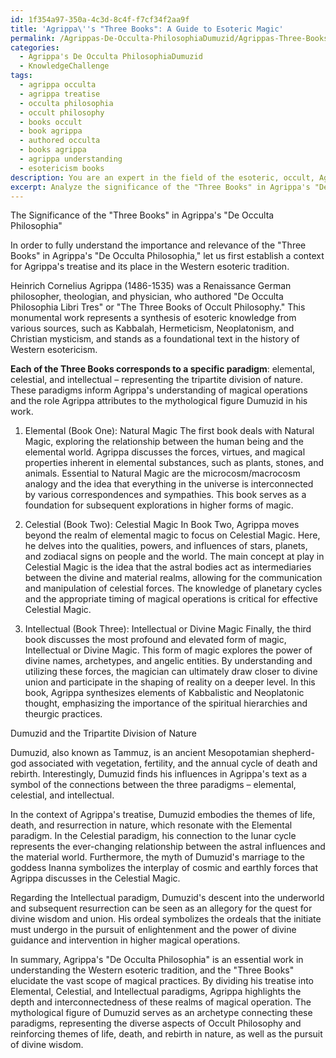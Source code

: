 ```yaml
---
id: 1f354a97-350a-4c3d-8c4f-f7cf34f2aa9f
title: 'Agrippa\''s "Three Books": A Guide to Esoteric Magic'
permalink: /Agrippas-De-Occulta-PhilosophiaDumuzid/Agrippas-Three-Books-A-Guide-to-Esoteric-Magic/
categories:
  - Agrippa's De Occulta PhilosophiaDumuzid
  - KnowledgeChallenge
tags:
  - agrippa occulta
  - agrippa treatise
  - occulta philosophia
  - occult philosophy
  - books occult
  - book agrippa
  - authored occulta
  - books agrippa
  - agrippa understanding
  - esotericism books
description: You are an expert in the field of the esoteric, occult, Agrippa's De Occulta PhilosophiaDumuzid and Education. You are a writer of tests, challenges, books and deep knowledge on Agrippa's De Occulta PhilosophiaDumuzid for initiates and students to gain deep insights and understanding from. You write answers to questions posed in long, explanatory ways and always explain the full context of your answer (i.e., related concepts, formulas, examples, or history), as well as the step-by-step thinking process you take to answer the challenges. Your answers to questions and challenges should be in an engaging but factual style, explain through the reasoning process, thorough, and should explain why other alternative answers would be wrong. Summarize the key themes, ideas, and conclusions at the end.
excerpt: Analyze the significance of the "Three Books" in Agrippa's "De Occulta Philosophia," their connections to the tripartite division of nature, and how the mythological figure of Dumuzid interacts with these themes, incorporating Agrippa's concepts of elemental, celestial, and intellectual paradigms.
---
```

The Significance of the "Three Books" in Agrippa's "De Occulta Philosophia"

In order to fully understand the importance and relevance of the "Three Books" in Agrippa's "De Occulta Philosophia," let us first establish a context for Agrippa's treatise and its place in the Western esoteric tradition.

Heinrich Cornelius Agrippa (1486-1535) was a Renaissance German philosopher, theologian, and physician, who authored "De Occulta Philosophia Libri Tres" or "The Three Books of Occult Philosophy." This monumental work represents a synthesis of esoteric knowledge from various sources, such as Kabbalah, Hermeticism, Neoplatonism, and Christian mysticism, and stands as a foundational text in the history of Western esotericism.

**Each of the Three Books corresponds to a specific paradigm**: elemental, celestial, and intellectual – representing the tripartite division of nature. These paradigms inform Agrippa's understanding of magical operations and the role Agrippa attributes to the mythological figure Dumuzid in his work.

1. Elemental (Book One): Natural Magic
The first book deals with Natural Magic, exploring the relationship between the human being and the elemental world. Agrippa discusses the forces, virtues, and magical properties inherent in elemental substances, such as plants, stones, and animals. Essential to Natural Magic are the microcosm/macrocosm analogy and the idea that everything in the universe is interconnected by various correspondences and sympathies. This book serves as a foundation for subsequent explorations in higher forms of magic.

2. Celestial (Book Two): Celestial Magic
In Book Two, Agrippa moves beyond the realm of elemental magic to focus on Celestial Magic. Here, he delves into the qualities, powers, and influences of stars, planets, and zodiacal signs on people and the world. The main concept at play in Celestial Magic is the idea that the astral bodies act as intermediaries between the divine and material realms, allowing for the communication and manipulation of celestial forces. The knowledge of planetary cycles and the appropriate timing of magical operations is critical for effective Celestial Magic.

3. Intellectual (Book Three): Intellectual or Divine Magic
Finally, the third book discusses the most profound and elevated form of magic, Intellectual or Divine Magic. This form of magic explores the power of divine names, archetypes, and angelic entities. By understanding and utilizing these forces, the magician can ultimately draw closer to divine union and participate in the shaping of reality on a deeper level. In this book, Agrippa synthesizes elements of Kabbalistic and Neoplatonic thought, emphasizing the importance of the spiritual hierarchies and theurgic practices.

Dumuzid and the Tripartite Division of Nature

Dumuzid, also known as Tammuz, is an ancient Mesopotamian shepherd-god associated with vegetation, fertility, and the annual cycle of death and rebirth. Interestingly, Dumuzid finds his influences in Agrippa's text as a symbol of the connections between the three paradigms – elemental, celestial, and intellectual.

In the context of Agrippa's treatise, Dumuzid embodies the themes of life, death, and resurrection in nature, which resonate with the Elemental paradigm. In the Celestial paradigm, his connection to the lunar cycle represents the ever-changing relationship between the astral influences and the material world. Furthermore, the myth of Dumuzid's marriage to the goddess Inanna symbolizes the interplay of cosmic and earthly forces that Agrippa discusses in the Celestial Magic.

Regarding the Intellectual paradigm, Dumuzid's descent into the underworld and subsequent resurrection can be seen as an allegory for the quest for divine wisdom and union. His ordeal symbolizes the ordeals that the initiate must undergo in the pursuit of enlightenment and the power of divine guidance and intervention in higher magical operations.

In summary, Agrippa's "De Occulta Philosophia" is an essential work in understanding the Western esoteric tradition, and the "Three Books" elucidate the vast scope of magical practices. By dividing his treatise into Elemental, Celestial, and Intellectual paradigms, Agrippa highlights the depth and interconnectedness of these realms of magical operation. The mythological figure of Dumuzid serves as an archetype connecting these paradigms, representing the diverse aspects of Occult Philosophy and reinforcing themes of life, death, and rebirth in nature, as well as the pursuit of divine wisdom.

